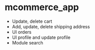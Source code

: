 <!-- @format -->

# mcommerce_app

- Update, delete cart
- Add, update, delete shipping address
- UI orders
- UI profile and update profile
- Module search

